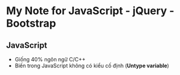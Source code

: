 # My Note for JavaScript - jQuery - Bootstrap

## JavaScript
- Giống 40% ngôn ngữ C/C++
- Biến trong JavaScript không có kiểu cố định (__Untype variable__)